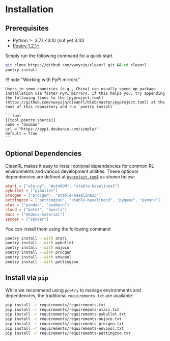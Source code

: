 # Installation

## Prerequisites

* Python >=3.7.1,<3.10 (not yet 3.10)
* [Poetry 1.2.1+](https://python-poetry.org)

Simply run the following command for a quick start

```bash
git clone https://github.com/vwxyzjn/cleanrl.git && cd cleanrl
poetry install
```

<script id="asciicast-443647" src="https://asciinema.org/a/443647.js" async></script>


!!! note "Working with PyPI mirrors"

    Users in some countries (e.g., China) can usually speed up package installation via faster PyPI mirrors. If this helps you, try appending the following lines to the [pyproject.toml](https://github.com/vwxyzjn/cleanrl/blob/master/pyproject.toml) at the root of this repository and run `poetry install`

    ```toml
    [[tool.poetry.source]]
    name = "douban"
    url = "https://pypi.doubanio.com/simple/"
    default = true
    ```

## Optional Dependencies

CleanRL makes it easy to install optional dependencies for common RL environments
and various development utilities. These optional dependencies are defined at
[`pyproject.toml`](https://github.com/vwxyzjn/cleanrl/blob/502f0f3abd805799d98b2d89a2564b6470b3dad0/pyproject.toml#L38-L44) as shown below:


```toml
atari = ["ale-py", "AutoROM", "stable-baselines3"]
pybullet = ["pybullet"]
procgen = ["procgen", "stable-baselines3"]
pettingzoo = ["pettingzoo", "stable-baselines3", "pygame", "pymunk"]
plot = ["pandas", "seaborn"]
cloud = ["boto3", "awscli"]
docs = ["mkdocs-material"]
spyder = ["spyder"]
```

You can install them using the following command

```bash
poetry install --with atari
poetry install --with pybullet
poetry install --with mujoco
poetry install --with procgen
poetry install --with envpool
poetry install --with pettingzoo
```

## Install via `pip`

While we recommend using `poetry` to manage environments and dependencies, the traditional `requirements.txt` are available:

```bash
pip install -r requirements/requirements.txt
pip install -r requirements/requirements-atari.txt
pip install -r requirements/requirements-pybullet.txt
pip install -r requirements/requirements-mujoco.txt
pip install -r requirements/requirements-procgen.txt
pip install -r requirements/requirements-envpool.txt
pip install -r requirements/requirements-pettingzoo.txt
```
